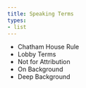 ```yaml
---
title: Speaking Terms
types:
- list
---
```


- Chatham House Rule
- Lobby Terms
- Not for Attribution
- On Background
- Deep Background
